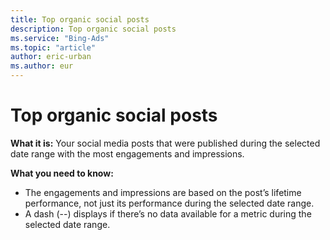 ```yaml
---
title: Top organic social posts
description: Top organic social posts
ms.service: "Bing-Ads"
ms.topic: "article"
author: eric-urban
ms.author: eur
---
```


# Top organic social posts

**What it is:** Your social media posts that were published during the selected date range with the most engagements and impressions.

**What you need to know:**
- The engagements and impressions are based on the post’s lifetime performance, not just its performance during the selected date range.
- A dash (--) displays if there’s no data available for a metric during the selected date range.


